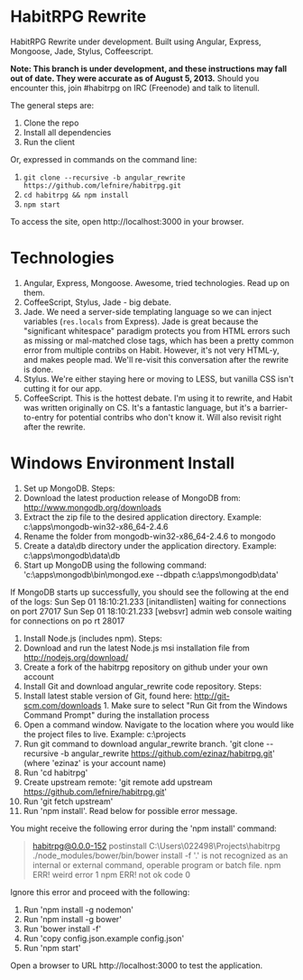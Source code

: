 HabitRPG Rewrite
===============

HabitRPG Rewrite under development. Built using Angular, Express, Mongoose, Jade, Stylus, Coffeescript.

**Note: This branch is under development, and these instructions may fall out of date. They were accurate as of August 5, 2013.** Should you encounter this, join #habitrpg on IRC (Freenode) and talk to litenull.

The general steps are:

1. Clone the repo
1. Install all dependencies
1. Run the client

Or, expressed in commands on the command line:

1. `git clone --recursive -b angular_rewrite https://github.com/lefnire/habitrpg.git`
1. `cd habitrpg && npm install`
1. `npm start`

To access the site, open http://localhost:3000 in your browser.

# Technologies

1. Angular, Express, Mongoose. Awesome, tried technologies. Read up on them.
1. CoffeeScript, Stylus, Jade - big debate.
  1. Jade. We need a server-side templating language so we can inject variables (`res.locals` from Express). Jade is great
     because the "significant whitespace" paradigm protects you from HTML errors such as missing or mal-matched close tags,
     which has been a pretty common error from multiple contribs on Habit. However, it's not very HTML-y, and makes people mad.
     We'll re-visit this conversation after the rewrite is done.
  1. Stylus. We're either staying here or moving to LESS, but vanilla CSS isn't cutting it for our app.
  1. CoffeeScript. This is the hottest debate. I'm using it to rewrite, and Habit was written originally on CS. It's a
     fantastic language, but it's a barrier-to-entry for potential contribs who don't know it. Will also revisit right after
     the rewrite.
     
#  Windows Environment Install

1. Set up MongoDB.  Steps:
  1.  Download the latest production release of MongoDB from: http://www.mongodb.org/downloads
  1.  Extract the zip file to the desired application directory.  Example:  c:\apps\mongodb-win32-x86_64-2.4.6
  1.  Rename the folder from mongodb-win32-x86_64-2.4.6 to mongodo
  1.  Create a data\db directory under the application directory.  Example:  c:\apps\mongodb\data\db
  1.  Start up MongoDB using the following command:
	'c:\apps\mongodb\bin\mongod.exe --dbpath c:\apps\mongodb\data'

If MongoDB starts up successfully, you should see the following at the end of the logs:
Sun Sep 01 18:10:21.233 [initandlisten] waiting for connections on port 27017
Sun Sep 01 18:10:21.233 [websvr] admin web console waiting for connections on po
rt 28017
	
1.  Install  Node.js (includes npm).  Steps:
  1.  Download and run the latest Node.js msi installation file from  http://nodejs.org/download/
1.  Create a fork of the habitrpg repository on github under your own account  
1.  Install Git and download angular_rewrite code repository.  Steps:
  1.  Install latest stable version of Git, found here:  http://git-scm.com/downloads
    1.  Make sure to select "Run Git from the Windows Command Prompt" during the installation process
  1.  Open a command window.  Navigate to the location where you would like the project files to live.  Example:  c:\projects
  1.  Run git command to download angular_rewrite branch.
        'git clone --recursive -b angular_rewrite https://github.com/ezinaz/habitrpg.git'  (where 'ezinaz' is your account name)
  1.  Run 'cd habitrpg'
  1.  Create upstream remote:
  	'git remote add upstream https://github.com/lefnire/habitrpg.git'
  1.  Run 'git fetch upstream'
  1.  Run 'npm install'.  Read below for possible error message.
  
You might receive the following error during the 'npm install' command:
> habitrpg@0.0.0-152 postinstall C:\Users\022498\Projects\habitrpg
> ./node_modules/bower/bin/bower install -f
'.' is not recognized as an internal or external command,
operable program or batch file.
npm ERR! weird error 1
npm ERR! not ok code 0

Ignore this error and proceed with the following:

1.  Run 'npm install -g nodemon'
1.  Run 'npm install -g bower'
1.  Run 'bower install -f'
1.  Run 'copy config.json.example config.json'
1.  Run 'npm start'

Open a browser to URL http://localhost:3000 to test the application.








